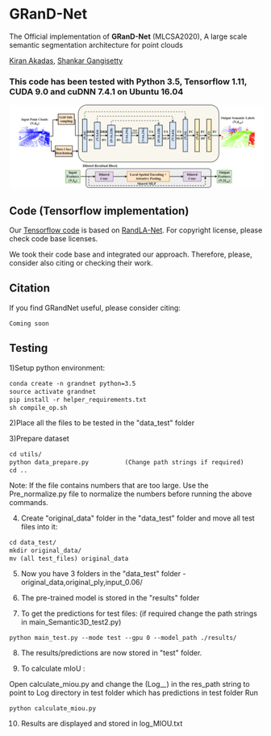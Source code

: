 # GRanD-Net
The Official implementation of **GRanD-Net** (MLCSA2020), A large scale semantic segmentation architecture for point clouds

[Kiran Akadas](https://www.linkedin.com/in/kiran-akadas-0a744114a/), [Shankar Gangisetty](https://scholar.google.co.in/citations?user=Rjc90VIAAAAJ&hl=en)

### This code has been tested with Python 3.5, Tensorflow 1.11, CUDA 9.0 and cuDNN 7.4.1 on Ubuntu 16.04

![s](./imgs/architecture.png)

## Code (Tensorflow implementation)

Our [Tensorflow code](/) is based on [RandLA-Net](https://github.com/QingyongHu/RandLA-Net/).  For copyright license, please check code base licenses. 

We took their code base and integrated our approach. Therefore, please, consider also citing or checking their work.

## Citation 

If you find GRandNet useful, please consider citing:

```
Coming soon
```
## Testing

1)Setup python environment:

```
conda create -n grandnet python=3.5
source activate grandnet
pip install -r helper_requirements.txt
sh compile_op.sh
```

2)Place all the files to be tested in the "data_test" folder

3)Prepare dataset

```
cd utils/
python data_prepare.py  		(Change path strings if required)
cd ..
```

Note: If the file contains numbers that are too large. Use the Pre_normalize.py file to normalize the numbers before running the above commands.

4) Create "original_data" folder in the "data_test" folder and move all test files into it:

```
cd data_test/
mkdir original_data/
mv (all test_files) original_data
```

5) Now you have 3 folders in the "data_test" folder - original_data,original_ply,input_0.06/

6) The pre-trained model is stored in the "results" folder

7) To get the predictions for test files: (if required change the path strings in main_Semantic3D_test2.py)
```
python main_test.py --mode test --gpu 0 --model_path ./results/
```

8) The results/predictions are now stored in "test" folder.

9) To calculate mIoU :

Open calculate_miou.py and change the (Log_*_*) in the res_path string to point to Log directory in test folder which has predictions in test folder
Run 
```
python calculate_miou.py
```

10) Results are displayed and stored in log_MIOU.txt
